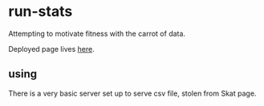 # run-stats

Attempting to motivate fitness with the carrot of data.

Deployed page lives [here](https://adbond.github.io/run-stats/).

## using

There is a very basic server set up to serve csv file, stolen from Skat page.

